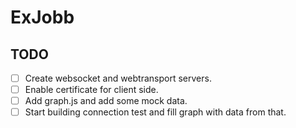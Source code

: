 # ExJobb

## TODO

- [ ] Create websocket and webtransport servers.
- [ ] Enable certificate for client side.
- [ ] Add graph.js and add some mock data.
- [ ] Start building connection test and fill graph with data from that.
